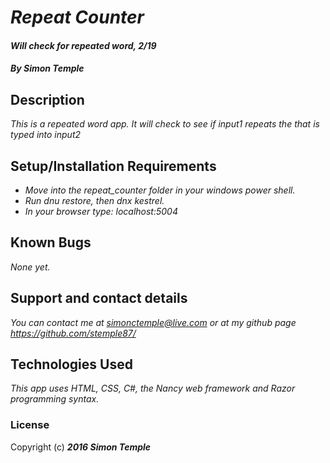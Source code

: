 # _Repeat Counter_
#### _Will check for repeated word, 2/19_

#### _**By Simon Temple**_

## Description

_This is a repeated word app. It will check to see if input1 repeats the that is typed into input2_

## Setup/Installation Requirements

* _Move into the repeat_counter folder in your windows power shell._
* _Run dnu restore, then dnx kestrel._
* _In your browser type: localhost:5004_

## Known Bugs

_None yet._

## Support and contact details

_You can contact me at simonctemple@live.com or at my github page https://github.com/stemple87/_

## Technologies Used

_This app uses HTML, CSS, C#, the Nancy web framework and Razor programming syntax._

### License

Copyright (c) **_2016 Simon Temple_**
